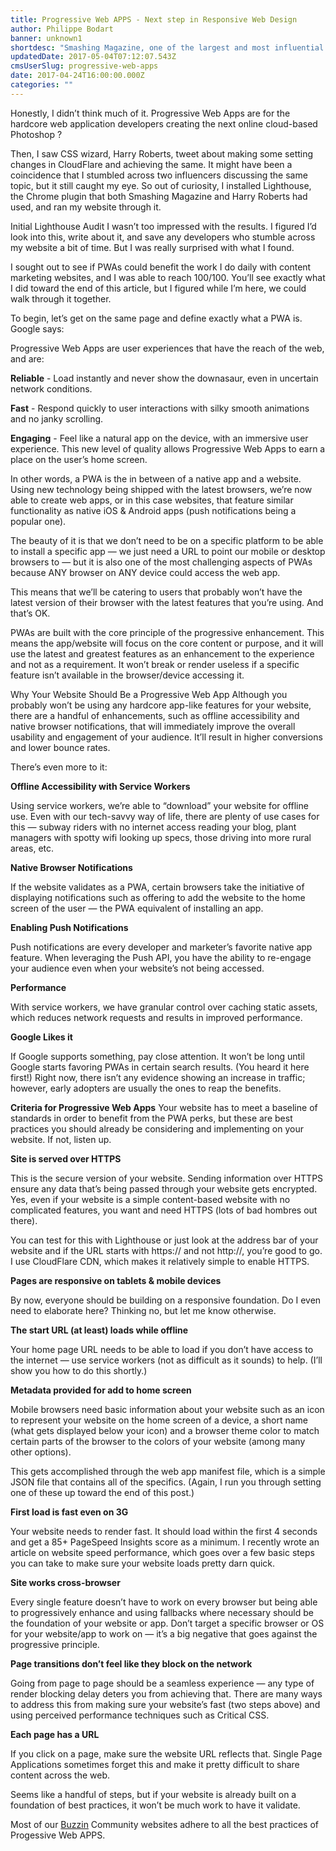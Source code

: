 ```yaml
---
title: Progressive Web APPS - Next step in Responsive Web Design
author: Philippe Bodart
banner: unknown1
shortdesc: "Smashing Magazine, one of the largest and most influential online publications for web design, posted that their website was “now running as a Progressive Web App."
updatedDate: 2017-05-04T07:12:07.543Z
cmsUserSlug: progressive-web-apps
date: 2017-04-24T16:00:00.000Z
categories: ""
---
```


Honestly, I didn’t think much of it. Progressive Web Apps are for the hardcore web application developers creating the next online cloud-based Photoshop ? 

Then, I saw CSS wizard, Harry Roberts, tweet about making some setting changes in CloudFlare and achieving the same. It might have been a coincidence that I stumbled across two influencers discussing the same topic, but it still caught my eye. So out of curiosity, I installed Lighthouse, the Chrome plugin that both Smashing Magazine and Harry Roberts had used, and ran my website through it.

Initial Lighthouse Audit
I wasn’t too impressed with the results. I figured I’d look into this, write about it, and save any developers who stumble across my website a bit of time. But I was really surprised with what I found.

I sought out to see if PWAs could benefit the work I do daily with content marketing websites, and I was able to reach 100/100. You’ll see exactly what I did toward the end of this article, but I figured while I’m here, we could walk through it together.

To begin, let’s get on the same page and define exactly what a PWA is. Google says:

Progressive Web Apps are user experiences that have the reach of the web, and are:

**Reliable** - Load instantly and never show the downasaur, even in uncertain network conditions.

**Fast** - Respond quickly to user interactions with silky smooth animations and no janky scrolling.

**Engaging** - Feel like a natural app on the device, with an immersive user experience. This new level of quality allows Progressive Web Apps to earn a place on the user’s home screen.

In other words, a PWA is the in between of a native app and a website. Using new technology being shipped with the latest browsers, we’re now able to create web apps, or in this case websites, that feature similar functionality as native iOS & Android apps (push notifications being a popular one).

The beauty of it is that we don’t need to be on a specific platform to be able to install a specific app — we just need a URL to point our mobile or desktop browsers to — but it is also one of the most challenging aspects of PWAs because ANY browser on ANY device could access the web app.

This means that we’ll be catering to users that probably won’t have the latest version of their browser with the latest features that you’re using. And that’s OK.

PWAs are built with the core principle of the progressive enhancement. This means the app/website will focus on the core content or purpose, and it will use the latest and greatest features as an enhancement to the experience and not as a requirement. It won’t break or render useless if a specific feature isn’t available in the browser/device accessing it.

Why Your Website Should Be a Progressive Web App
Although you probably won’t be using any hardcore app-like features for your website, there are a handful of enhancements, such as offline accessibility and native browser notifications, that will immediately improve the overall usability and engagement of your audience. It’ll result in higher conversions and lower bounce rates.

There’s even more to it:

**Offline Accessibility with Service Workers**

Using service workers, we’re able to “download” your website for offline use. Even with our tech-savvy way of life, there are plenty of use cases for this — subway riders with no internet access reading your blog, plant managers with spotty wifi looking up specs, those driving into more rural areas, etc.

**Native Browser Notifications**

If the website validates as a PWA, certain browsers take the initiative of displaying notifications such as offering to add the website to the home screen of the user — the PWA equivalent of installing an app.

**Enabling Push Notifications**

Push notifications are every developer and marketer’s favorite native app feature. When leveraging the Push API, you have the ability to re-engage your audience even when your website’s not being accessed.

**Performance**

With service workers, we have granular control over caching static assets, which reduces network requests and results in improved performance.

**Google Likes it**

If Google supports something, pay close attention. It won’t be long until Google starts favoring PWAs in certain search results. (You heard it here first!) Right now, there isn’t any evidence showing an increase in traffic; however, early adopters are usually the ones to reap the benefits.

**Criteria for Progressive Web Apps**
Your website has to meet a baseline of standards in order to benefit from the PWA perks, but these are best practices you should already be considering and implementing on your website. If not, listen up.

**Site is served over HTTPS**

This is the secure version of your website. Sending information over HTTPS ensure any data that’s being passed through your website gets encrypted. Yes, even if your website is a simple content-based website with no complicated features, you want and need HTTPS (lots of bad hombres out there).

You can test for this with Lighthouse or just look at the address bar of your website and if the URL starts with https:// and not http://, you’re good to go. I use CloudFlare CDN, which makes it relatively simple to enable HTTPS.

**Pages are responsive on tablets & mobile devices**

By now, everyone should be building on a responsive foundation. Do I even need to elaborate here? Thinking no, but let me know otherwise.

**The start URL (at least) loads while offline**

Your home page URL needs to be able to load if you don’t have access to the internet — use service workers (not as difficult as it sounds) to help. (I’ll show you how to do this shortly.)

**Metadata provided for add to home screen**

Mobile browsers need basic information about your website such as an icon to represent your website on the home screen of a device, a short name (what gets displayed below your icon) and a browser theme color to match certain parts of the browser to the colors of your website (among many other options).

This gets accomplished through the web app manifest file, which is a simple JSON file that contains all of the specifics. (Again, I run you through setting one of these up toward the end of this post.)

**First load is fast even on 3G**

Your website needs to render fast. It should load within the first 4 seconds and get a 85+ PageSpeed Insights score as a minimum. I recently wrote an article on website speed performance, which goes over a few basic steps you can take to make sure your website loads pretty darn quick.

**Site works cross-browser**

Every single feature doesn’t have to work on every browser but being able to progressively enhance and using fallbacks where necessary should be the foundation of your website or app. Don’t target a specific browser or OS for your website/app to work on — it’s a big negative that goes against the progressive principle.

**Page transitions don’t feel like they block on the network**

Going from page to page should be a seamless experience — any type of render blocking delay deters you from achieving that. There are many ways to address this from making sure your website’s fast (two steps above) and using perceived performance techniques such as Critical CSS.

**Each page has a URL**

If you click on a page, make sure the website URL reflects that. Single Page Applications sometimes forget this and make it pretty difficult to share content across the web.

Seems like a handful of steps, but if your website is already built on a foundation of best practices, it won’t be much work to have it validate.

Most of our [Buzzin](http://glasgow.buzzin.today) Community websites adhere to all the best practices of Progessive Web APPS.